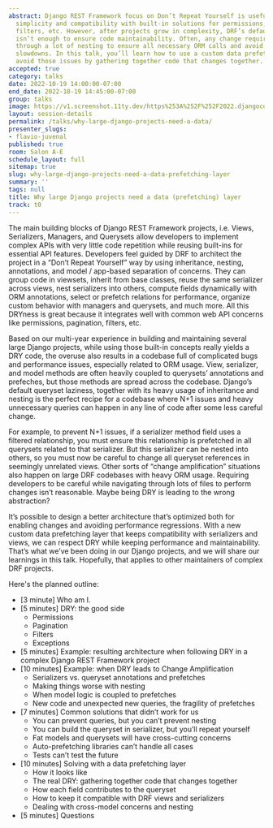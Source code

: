 ```yaml
---
abstract: Django REST Framework focus on Don’t Repeat Yourself is useful for code
  simplicity and compatibility with built-in solutions for permissions, pagination,
  filters, etc. However, after projects grow in complexity, DRF’s default architecture
  isn’t enough to ensure code maintainability. Often, any change requires navigating
  through a lot of nesting to ensure all necessary ORM calls and avoid serious performance
  slowdowns. In this talk, you’ll learn how to use a custom data prefetch layer to
  avoid those issues by gathering together code that changes together.
accepted: true
category: talks
date: 2022-10-19 14:00:00-07:00
end_date: 2022-10-19 14:45:00-07:00
group: talks
image: https://v1.screenshot.11ty.dev/https%253A%252F%252F2022.djangocon.us%252Fpresenters%252Fflavio-juvenal/opengraph/
layout: session-details
permalink: /talks/why-large-django-projects-need-a-data/
presenter_slugs:
- flavio-juvenal
published: true
room: Salon A-E
schedule_layout: full
sitemap: true
slug: why-large-django-projects-need-a-data-prefetching-layer
summary: ''
tags: null
title: Why large Django projects need a data (prefetching) layer
track: t0
---
```


The main building blocks of Django REST Framework projects, i.e. Views, Serializers, Managers, and Querysets allow developers to implement complex APIs with very little code repetition while reusing built-ins for essential API features. Developers feel guided by DRF to architect the project in a “Don’t Repeat Yourself” way by using inheritance, nesting, annotations, and model / app-based separation of concerns. They can group code in viewsets, inherit from base classes, reuse the same serializer across views, nest serializers into others, compute fields dynamically with ORM annotations, select or prefetch relations for performance, organize custom behavior with managers and querysets, and much more. All this DRYness is great because it integrates well with common web API concerns like permissions, pagination, filters, etc.

Based on our multi-year experience in building and maintaining several large Django projects, while using those built-in concepts really yields a DRY code, the overuse also results in a codebase full of complicated bugs and performance issues, especially related to ORM usage. View, serializer, and model methods are often heavily coupled to querysets’ annotations and prefeches, but those methods are spread across the codebase. Django’s default queryset laziness, together with its heavy usage of inheritance and nesting is the perfect recipe for a codebase where N+1 issues and heavy unnecessary queries can happen in any line of code after some less careful change.

For example, to prevent N+1 issues, if a serializer method field uses a filtered relationship, you must ensure this relationship is prefetched in all querysets related to that serializer. But this serializer can be nested into others, so you must now be careful to change all queryset references in seemingly unrelated views. Other sorts of “change amplification” situations also happen on large DRF codebases with heavy ORM usage. Requiring developers to be careful while navigating through lots of files to perform changes isn’t reasonable. Maybe being DRY is leading to the wrong abstraction?

It’s possible to design a better architecture that’s optimized both for enabling changes and avoiding performance regressions. With a new custom data prefetching layer that keeps compatibility with serializers and views, we can respect DRY while keeping performance and maintainability. That’s what we’ve been doing in our Django projects, and we will share our learnings in this talk. Hopefully, that applies to other maintainers of complex DRF projects.

Here's the planned outline:
- [3 minute] Who am I.
- [5 minutes] DRY: the good side
    - Permissions
    - Pagination
    - Filters
    - Exceptions
- [5 minutes] Example: resulting architecture when following DRY in a complex Django REST Framework project
- [10 minutes] Example: when DRY leads to Change Amplification
    - Serializers vs. queryset annotations and prefetches
    - Making things worse with nesting
    - When model logic is coupled to prefetches
    - New code and unexpected new queries, the fragility of prefetches
- [7 minutes] Common solutions that didn’t work for us
   - You can prevent queries, but you can’t prevent nesting
   - You can build the queryset in serializer, but you’ll repeat yourself
   - Fat models and querysets will have cross-cutting concerns
   - Auto-prefetching libraries can’t handle all cases
   - Tests can’t test the future
- [10 minutes] Solving with a data prefetching layer
   - How it looks like
   - The real DRY: gathering together code that changes together
   - How each field contributes to the queryset
   - How to keep it compatible with DRF views and serializers
   - Dealing with cross-model concerns and nesting
- [5 minutes] Questions
